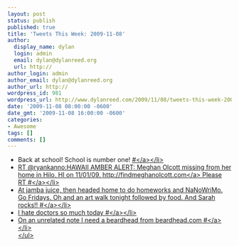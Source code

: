 ```yaml
---
layout: post
status: publish
published: true
title: 'Tweets This Week: 2009-11-08'
author:
  display_name: dylan
  login: admin
  email: dylan@dylanreed.org
  url: http://
author_login: admin
author_email: dylan@dylanreed.org
author_url: http://
wordpress_id: 981
wordpress_url: http://www.dylanreed.com/2009/11/08/tweets-this-week-2009-11-08/
date: '2009-11-08 08:00:00 -0600'
date_gmt: '2009-11-08 16:00:00 -0600'
categories:
- Awesome
tags: []
comments: []
---
```

<ul class="aktt_tweet_digest">
<li>Back at school! School is number one! <a href="http:&#47;&#47;twitter.com&#47;awesomeguy&#47;statuses&#47;5364418118" class="aktt_tweet_time">#<&#47;a><&#47;li>
<li>RT @ryankanno:HAWAII AMBER ALERT: Meghan Olcott missing from her home in Hilo, HI on 11&#47;01&#47;09. <a href="http:&#47;&#47;findmeghanolcott.com" rel="nofollow">http:&#47;&#47;findmeghanolcott.com<&#47;a> Please RT <a href="http:&#47;&#47;twitter.com&#47;awesomeguy&#47;statuses&#47;5424514192" class="aktt_tweet_time">#<&#47;a><&#47;li>
<li>At jamba juice, then headed home to do homeworks and NaNoWriMo. Go Fridays. Oh and an art walk tonight followed by food. And Sarah rocks!! <a href="http:&#47;&#47;twitter.com&#47;awesomeguy&#47;statuses&#47;5485888701" class="aktt_tweet_time">#<&#47;a><&#47;li>
<li>I hate doctors so much today <a href="http:&#47;&#47;twitter.com&#47;awesomeguy&#47;statuses&#47;5517305150" class="aktt_tweet_time">#<&#47;a><&#47;li>
<li>On an unrelated note I need a beardhead from beardhead.com <a href="http:&#47;&#47;twitter.com&#47;awesomeguy&#47;statuses&#47;5520139260" class="aktt_tweet_time">#<&#47;a><&#47;li><br />
<&#47;ul></p>
